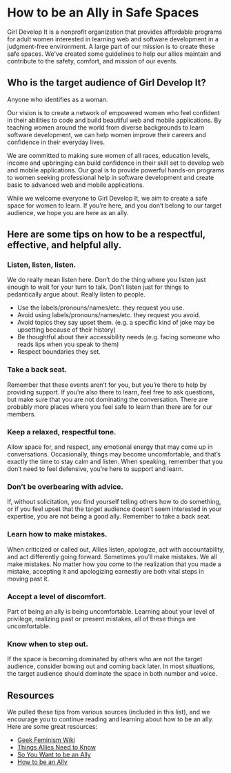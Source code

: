 # How to be an Ally in Safe Spaces

Girl Develop It is a nonprofit organization that provides affordable programs for adult women interested in learning web and software development in a judgment-free environment.
A large part of our mission is to create these safe spaces. We've created some guidelines to help our allies maintain and contribute to the safety, comfort, and mission of our events.

## Who is the target audience of Girl Develop It?

Anyone who identifies as a woman.

Our vision is to create a network of empowered women who feel confident in their abilities to code and build beautiful web and mobile applications. By teaching women around the world from diverse backgrounds to learn software development, we can help women improve their careers and confidence in their everyday lives.

We are committed to making sure women of all races, education levels, income and upbringing can build confidence in their skill set to develop web and mobile applications. Our goal is to provide powerful hands-on programs to women seeking professional help in software development and create basic to advanced web and mobile applications.

While we welcome everyone to Girl Develop It, we aim to create a safe space for women to learn. If you’re here, and you don’t belong to our target audience, we hope you are here as an ally.

## Here are some tips on how to be a respectful, effective, and helpful ally.

### Listen, listen, listen.

We do really mean listen here. Don’t do the thing where you listen just enough to wait for your turn to talk. Don’t listen just for things to pedantically argue about. Really listen to people.

- Use the labels/pronouns/names/etc. they request you use.
- Avoid using labels/pronouns/names/etc. they request you avoid.
- Avoid topics they say upset them. (e.g. a specific kind of joke may be upsetting because of their history)
- Be thoughtful about their accessibility needs (e.g. facing someone who reads lips when you speak to them)
- Respect boundaries they set.

### Take a back seat.
Remember that these events aren’t for you, but you’re there to help by providing support.  If you’re also there to learn, feel free to ask questions, but make sure that you are not dominating the conversation. There are probably more places where you feel safe to learn than there are for our members.

### Keep a relaxed, respectful tone.
Allow space for, and respect, any emotional energy that may come up in conversations. Occasionally, things may become uncomfortable, and that’s exactly the time to stay calm and listen. When speaking, remember that you don’t need to feel defensive, you’re here to support and learn.

### Don’t be overbearing with advice.
If, without solicitation, you find yourself telling others how to do something, or if you feel upset that the target audience doesn’t seem interested in your expertise, you are not being a good ally.  Remember to take a back seat.

### Learn how to make mistakes.
When criticized or called out, Allies listen, apologize, act with accountability, and act differently going forward.  Sometimes you’ll make mistakes. We all make mistakes. No matter how you come to the realization that you made a mistake, accepting it and apologizing earnestly are both vital steps in moving past it.

### Accept a level of discomfort.
Part of being an ally is being uncomfortable. Learning about your level of privilege, realizing past or present mistakes, all of these things are uncomfortable.

### Know when to step out.
If the space is becoming dominated by others who are not the target audience, consider bowing out and coming back later. In most situations, the target audience should dominate the space in both number and voice. 


## Resources

We pulled these tips from various sources (included in this list), and we encourage you to continue reading and learning about how to be an ally. Here are some great resources:

- [Geek Feminism Wiki](http://geekfeminism.wikia.com/wiki/Geek_Feminism_Wiki)
- [Things Allies Need to Know](http://everydayfeminism.com/2013/11/things-allies-need-to-know)
- [So You Want to be an Ally](http://juliepagano.com/blog/2014/05/10/so-you-want-to-be-an-ally/)
- [How to be an Ally](http://www.daa.org.uk/uploads/pdf/How%20to%20be%20an%20Ally.pdf)

